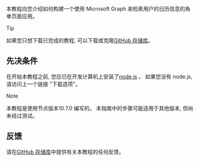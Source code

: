 <!-- markdownlint-disable MD002 MD041 -->

本教程向您介绍如何构建一个使用 Microsoft Graph 来检索用户的日历信息的角单页面应用。

> [!TIP]
> 如果您只想下载已完成的教程, 可以下载或克隆[GitHub 存储库](https://github.com/microsoftgraph/msgraph-training-angularspa)。

## <a name="prerequisites"></a>先决条件

在开始本教程之前, 您应已在开发计算机上安装了[node.js](https://nodejs.org) 。 如果您没有 node.js, 请访问上一个链接 "下载选项"。

> [!NOTE]
> 本教程是使用节点版本10.7.0 编写的。 本指南中的步骤可能适用于其他版本, 但尚未经过测试。

## <a name="feedback"></a>反馈

请在[GitHub 存储库](https://github.com/microsoftgraph/msgraph-training-angularspa)中提供有关本教程的任何反馈。